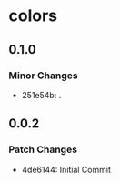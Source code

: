 # colors

## 0.1.0

### Minor Changes

- 251e54b: .

## 0.0.2

### Patch Changes

- 4de6144: Initial Commit
